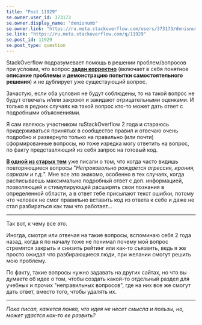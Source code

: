 ```yaml
---
title: "Post 11929"
se.owner.user_id: 373173
se.owner.display_name: "denisnumb"
se.owner.link: "https://ru.meta.stackoverflow.com/users/373173/denisnumb"
se.link: "https://ru.meta.stackoverflow.com/q/11929"
se.post_id: 11929
se.post_type: question
---
```

<p>StackOverflow подразумевает помощь в решении проблем/вопросов при условии, что вопрос <a href="https://ru.stackoverflow.com/help/how-to-ask"><strong>задан корректно</strong></a> (включает в себя понятное <strong>описание проблемы</strong> и <strong>демонстрацию попытки самостоятельного решения</strong>) и не дублирует уже существующий вопрос.</p>
<p>Зачастую, если оба условия не будут соблюдены, то на такой вопрос не будут отвечать и/или закроют и закидают отрицательными оценками. И только в редких случаях на такой вопрос кто-то может дать ответ с подробными объяснениями.</p>
<p>Я сам являюсь участником ruStackOverflow 2 года и стараюсь придерживаться принятых в сообществе правил и отвечаю очень подробно и развернуто только на правильно (или почти) сформированные вопросы, но тоже изредка могу ответить на вопрос, по факту представляющий из себя запрос на готовый код.</p>
<p><strong><a href="https://ru.meta.stackoverflow.com/a/7257/373173">В одной из старых тем</a></strong> уже писали о том, что когда часто видишь повторяющиеся вопросы &quot;<em>Непроизвольно рождается агрессия, ирония, сарказм и т.д.</em>&quot;. Мне все это знакомо, особенно в тех случаях, когда расписываешь максимально подробный ответ с доп. информацией, позволяющей и стимулирующей расширять свои познания в определенной области, а в ответ тебе присылают текст ошибки, потому что человек не смог правильно вставить код из ответа к себе и даже не стал разбираться как там что работает...</p>
<hr />
<p>Так вот, к чему все это.</p>
<p>Иногда, смотря или отвечая на такие вопросы, вспоминаю себя 2 года назад, когда я по началу тоже не понимал почему мой вопрос стремятся закрыть и снизить рейтинг или как-то съязвить, ведь я же просто ожидал что разбирающиеся люди, при желании смогут решить мою проблему.</p>
<p>По факту, такие вопросы нужно задавать на других сайтах, но что вы думаете об идее о том, чтобы создать какой-то отдельный раздел для учебных и прочих &quot;неправильных вопросов&quot;, где на них все же смогут дать ответ, вместо того, чтобы удалять их.</p>
<hr />
<p><em>Пока писал, кажется понял, что идея не несет смысла и пользы, но, может удастся как-то ее развить?</em></p>
